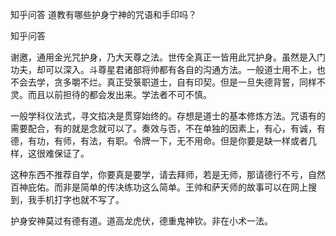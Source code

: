  
 知乎问答 道教有哪些护身宁神的咒语和手印吗？ 
 
 
 
 
 
 知乎问答 
 
 

 

 谢邀，通用金光咒护身，乃大天尊之法。世传全真正一皆用此咒护身。虽然是入门功夫，却可以深入。斗尊星君诸部将帅都有各自的沟通方法。一般道士用不上，也不会去学，贪多嚼不烂。真正受箓职道士，自有印契。但是一旦失德背誓，同样不灵。而且以前担待的都会发出来。学法者不可不慎。

 一般学科仪法式，寻文掐决是贯穿始终的。存想是道士的基本修炼方法。咒语有的需要配合，有的就是念就可以了。奏效与否，不在单独的因素上，有心，有诚，有德，有功，有师，有法，有职。令牌一下，无不用命。但是你要是缺一样或者几样，这很难保证了。

 这种东西不推荐自学，你要真是要学，请去拜师，若是无师，那请德行不亏，自然百神庇佑。而非是简单的传决练功这么简单。王帅和萨天师的故事可以在网上搜到，我手机打字也就不写了。

 

 护身安神莫过有德有道。道高龙虎伏，德重鬼神钦。非在小术一法。 